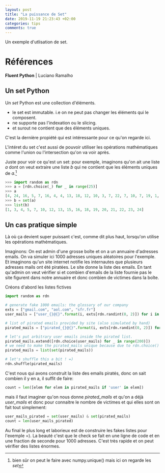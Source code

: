 ```yaml
---
layout: post
title: "La puissance de Set"
date: 2019-11-19 21:23:43 +02:00
categories: tips
comments: true
---
```


Un exemple d'utlisation de set.

<!--more-->

# Références

**Fluent Python** | Luciano Ramalho

## Un set Python

Un *set* Python est une collection d'éléments.

* le set est immutable. i.e on ne peut pas changer les éléments qui le composent.
* ne supporte pas l'indexation ou le slicing.
* et surout ne contient que des éléments uniques.

C'est la dernière propiété qui est intéressante pour ce qu'on regarde ici.

L'intéret du set c'est aussi de pouvoir utiliser les opérations mathématiques comme l'union ou l'intersection qu'on va voir après.

Juste pour voir ce qu'est un set:
pour exemple, imaginons qu'on ait une liste *a* dont on veut extraire une liste *b* qui ne contient que les éléments uniques de *a*.[^1]

```python
>>> import random as rdn
>>> a = [rdn.choice(_) for _ in range(25)]
>>> a
[4, 24, 16, 5, 7, 16, 4, 4, 13, 18, 12, 10, 3, 7, 22, 7, 10, 7, 19, 1, 20, 20, 23, 21, 15]
>>> b = set(a)
>>> list(b)
[1, 3, 4, 5, 7, 10, 12, 13, 15, 16, 18, 19, 20, 21, 22, 23, 24]
```

[^1]: bien sûr on peut le faire avec numpy.unique() mais ici on regarde les *set*

## Un cas pratique simple

Là où ça devient super puissant c'est, comme dit plus haut, lorsqu'on utilise les opérations mathématiques.

Imaginons:
On est admin d'une grosse boîte et on a un annuaire d'adresses emails. On va simuler ici 1000 adresses uniques aléatoires pour l'exemple. Et imaginons qu'un site internet notifie les internautes que plusieurs adresses mails ont été piratées. Le site donne la liste des emails. En tant qu'admin on veut vérifier si et combien d'emails de la liste fournie pas le site figurent dans notre annuaire et donc combien de victimes dans la boîte.

Créons d'abord les listes fictives

```python
import random as rdn

# generate fake 1000 emails: the glossary of our company
exts = ["gmail.com", "aol.com", "sfr.fr"]
user_mails = ["user_{}@{}".format(i, exts[rdn.randint(0, 2)]) for i in range(1000)]

# list of pirated emails provided by site (also simulated by hand)
pirated_mails = ["pirated_{}@{}".format(i, exts[rdn.randint(0, 2)]) for i in range(600)]

# let's put arbitrary user emails inside the pirated list.
pirated_mails.extend([rdn.choice(user_mails) for _ in range(200)])
# we need to make the pirated_mails unique because due to rdn.choice() we may add several times same user adress
pirated_mails = list(set(pirated_mails))

# let's shuffle this a bit ! =)
rdn.shuffle(pirated_mails)
```

C'est nous qui avons construit la liste des emails piratés, donc on sait combien il y en a, il suffit de faire:

```python
count = len([elem for elem in pirated_mails if 'user' in elem])
```

mais il faut imaginer qu'on nous donne *pirated_mails* et qu'on a déjà *user_mails* et donc pour connaitre le nombre de victimes et qui elles sont on fait tout simplement:

```python
user_mails_pirated = set(user_mails) & set(pirated_mails)
count = len(user_mails_pirated)
```

Au final le plus long et laborieux est de construire les fakes listes pour l'exemple =). La beauté c'est que le check se fait en une ligne de code et en une fraction de seconde pour 1000 adresses. C'est très rapide et on peut vérifier des listes énormes.
